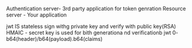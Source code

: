 Authentication server- 3rd party application for token genration
Resource server - Your application

jwt IS stateless
sign withg private key and verify with public key(RSA)
HMAIC - secret key is used for bith generationa nd verificationb
jwt 0- b64(header)/b64(payload).b64(claims)

